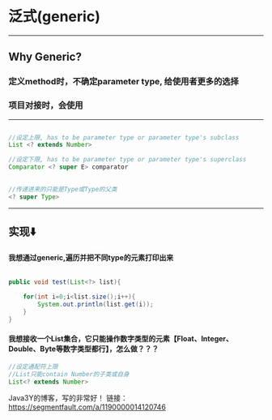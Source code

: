 # 泛式(generic)
---

## Why Generic?
### 定义method时，不确定parameter type, 给使用者更多的选择
### 项目对接时，会使用

---
```java

//设定上限, has to be parameter type or parameter type's subclass
List <? extends Number>

//设定下限, has to be parameter type or parameter type's superclass
Comparator <? super E> comparator
   

//传递进来的只能是Type或Type的父类
<? super Type>

```
---

## 实现⬇️

#### 我想通过generic,遍历并把不同type的元素打印出来
```java

public void test(List<?> list){

    for(int i=0;i<list.size();i++){
        System.out.println(list.get(i));
    }
}

```

#### 我想接收一个List集合，它只能操作数字类型的元素【Float、Integer、Double、Byte等数字类型都行】，怎么做？？？
```java
//设定通配符上限
//List只能contain Number的子类或自身
List<? extends Number>


```







Java3Y的博客，写的非常好！
链接：https://segmentfault.com/a/1190000014120746
